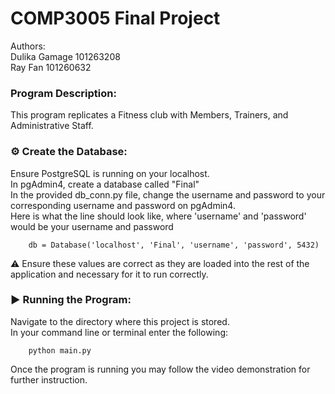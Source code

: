 # COMP3005 Final Project
 Authors:   
 Dulika Gamage 101263208  
 Ray Fan 101260632  
### Program Description:   
This program replicates a Fitness club with Members, Trainers, and Administrative Staff.     
### ⚙️ Create the Database:  
Ensure PostgreSQL is running on your localhost.    
In pgAdmin4, create a database called "Final"   
In the provided db_conn.py file, change the username and password to your corresponding username and password on pgAdmin4.  
Here is what the line should look like, where 'username' and 'password' would be your username and password  

        db = Database('localhost', 'Final', 'username', 'password', 5432)

⚠️ Ensure these values are correct as they are loaded into the rest of the application and necessary for it to run correctly.  

### ▶️ Running the Program:
Navigate to the directory where this project is stored.  
In your command line or terminal enter the following:  

        python main.py  
        
Once the program is running you may follow the video demonstration for further instruction.  


